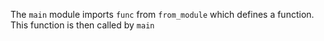 The `main` module imports `func` from `from_module` which defines a function. This function is then called by `main`
